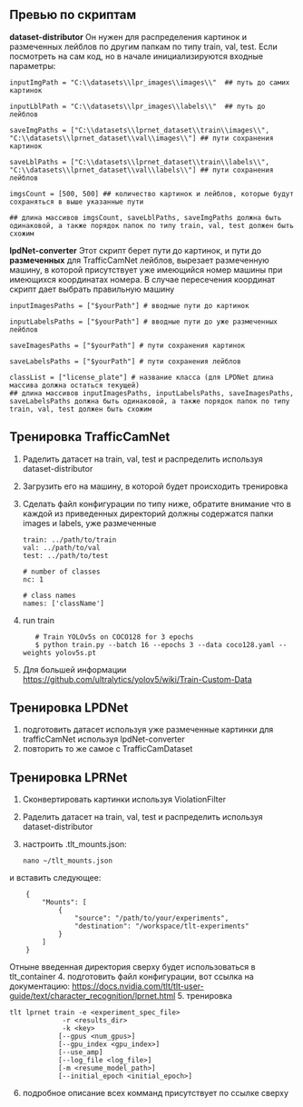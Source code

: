 ## Превью по скриптам

**dataset-distributor**
	 Он нужен для распределения картинок и размеченных лейблов по другим папкам по типу train, val, test.
	 Если посмотреть на сам код, но в начале инициализируются входные параметры:
	 

    inputImgPath = "C:\\datasets\\lpr_images\\images\\"  ## путь до самих картинок
    
    inputLblPath = "C:\\datasets\\lpr_images\\labels\\"  ## путь до лейблов
    
    saveImgPaths = ["C:\\datasets\\lprnet_dataset\\train\\images\\", "C:\\datasets\\lprnet_dataset\\val\\images\\"] ## пути сохранения картинок
    
    saveLblPaths = ["C:\\datasets\\lprnet_dataset\\train\\labels\\", "C:\\datasets\\lprnet_dataset\\val\\labels\\"] ## пути сохранения лейблов
    
    imgsCount = [500, 500] ## количество картинок и лейблов, которые будут сохраняться в выше указанные пути
    
    ## длина массивов imgsCount, saveLblPaths, saveImgPaths должна быть одинаковой, а также порядок папок по типу train, val, test должен быть схожим

**lpdNet-converter**
	Этот скрипт берет пути до картинок, и пути до **размеченных** для TrafficCamNet лейблов, вырезает размеченную машину, в которой присутствует уже имеющийся номер машины при имеющихся координатах номера. В случае пересечения координат скрипт дает выбрать правильную машину
	

    inputImagesPaths = ["$yourPath"] # вводные пути до картинок
    
    inputLabelsPaths = ["$yourPath"] # вводные пути до уже размеченных лейблов
    
    saveImagesPaths = ["$yourPath"] # пути сохранения картинок
    
    saveLabelsPaths = ["$yourPath"] # пути сохранения лейблов
    
    classList = ["license_plate"] # название класса (для LPDNet длина массива должна остаться текущей)
    ## длина массивов inputImagesPaths, inputLabelsPaths, saveImagesPaths, saveLabelsPaths должна быть одинаковой, а также порядок папок по типу train, val, test должен быть схожим

## Тренировка TrafficCamNet

 1. Раделить датасет на train, val, test и распределить используя dataset-distributor
 2. Загрузить его на машину, в которой будет происходить тренировка
 3. Сделать файл конфигурации по типу ниже, обратите внимание что в каждой из приведенных директорий должны содержатся папки images и labels, уже размеченные
 

        train: ../path/to/train
	    val: ../path/to/val
	    test: ../path/to/test
    
	    # number of classes
	    nc: 1
    
	    # class names
	    names: ['className']

 4.  run train
 

		    # Train YOLOv5s on COCO128 for 3 epochs
			$ python train.py --batch 16 --epochs 3 --data coco128.yaml --weights yolov5s.pt

5. Для большей информации https://github.com/ultralytics/yolov5/wiki/Train-Custom-Data

## Тренировка LPDNet

 1. подготовить датасет используя уже размеченные картинки для trafficCamNet используя lpdNet-converter
 2. повторить то же самое с TrafficCamDataset
 
## Тренировка LPRNet
 1. Сконвертировать картинки используя ViolationFilter
 2. Раделить датасет на train, val, test и распределить используя dataset-distributor
 3. настроить .tlt_mounts.json:

	    nano ~/tlt_mounts.json

 и вставить следующее:
 

	    {
		    "Mounts": [
		        {
		            "source": "/path/to/your/experiments",
		            "destination": "/workspace/tlt-experiments"
		        }
		    ]
		}
				
Отныне введенная директория сверху будет использоваться в tlt_container 
    4. подготовить файл конфигурации, вот ссылка на документацию: https://docs.nvidia.com/tlt/tlt-user-guide/text/character_recognition/lprnet.html
    5.  тренировка
			

    tlt lprnet train -e <experiment_spec_file>
                 -r <results_dir>
                 -k <key>
                [--gpus <num_gpus>]
                [--gpu_index <gpu_index>]
                [--use_amp]
                [--log_file <log_file>]
                [-m <resume_model_path>]
                [--initial_epoch <initial_epoch>]
6. подробное описание всех комманд присутствует по ссылке сверху
